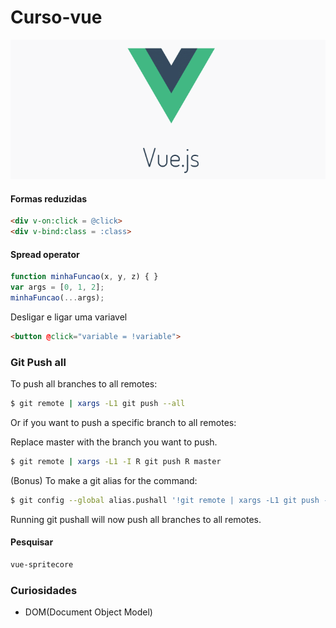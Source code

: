 # Curso-vue 
![VueIcon](dom/img/vuejs_logo.png)

#### Formas reduzidas
```html
<div v-on:click = @click>
<div v-bind:class = :class>
```

#### Spread operator
```js
function minhaFuncao(x, y, z) { }
var args = [0, 1, 2];
minhaFuncao(...args);
```

Desligar e ligar uma variavel
```html
<button @click="variable = !variable">
```

### Git Push all 
To push all branches to all remotes:

```sh
$ git remote | xargs -L1 git push --all
```

Or if you want to push a specific branch to all remotes:

Replace master with the branch you want to push.

```sh
$ git remote | xargs -L1 -I R git push R master
```

(Bonus) To make a git alias for the command:

```sh
$ git config --global alias.pushall '!git remote | xargs -L1 git push --all'
```

Running git pushall will now push all branches to all remotes.

#### Pesquisar
```sh
vue-spritecore
```

### Curiosidades
* DOM(Document Object Model)
